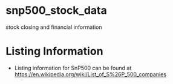# snp500_stock_data
stock closing and financial information

# Listing Information
- Listing information for SnP500 can be found at https://en.wikipedia.org/wiki/List_of_S%26P_500_companies
